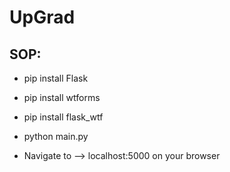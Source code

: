 # UpGrad

## SOP:

- pip install Flask
- pip install wtforms
- pip install flask_wtf

- python main.py

- Navigate to --> localhost:5000 on your browser
